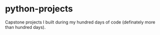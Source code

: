 # python-projects
Capstone projects I built during my hundred days of code (definately more than hundred days).
